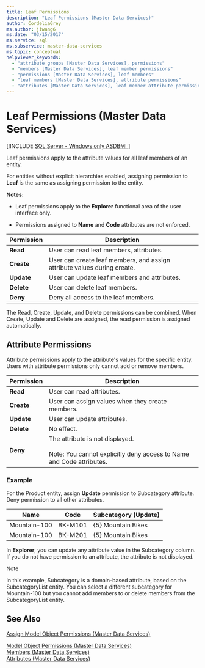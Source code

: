 ```yaml
---
title: Leaf Permissions
description: "Leaf Permissions (Master Data Services)"
author: CordeliaGrey
ms.author: jiwang6
ms.date: "03/15/2017"
ms.service: sql
ms.subservice: master-data-services
ms.topic: conceptual
helpviewer_keywords:
  - "attribute groups [Master Data Services], permissions"
  - "members [Master Data Services], leaf member permissions"
  - "permissions [Master Data Services], leaf members"
  - "leaf members [Master Data Services], attribute permissions"
  - "attributes [Master Data Services], leaf member attribute permissions"
---
```

# Leaf Permissions (Master Data Services)

[!INCLUDE [SQL Server - Windows only ASDBMI  ](../includes/applies-to-version/sql-windows-only-asdbmi.md)]

  Leaf permissions apply to the attribute values for all leaf members of an entity.  
  
 For entities without explicit hierarchies enabled, assigning permission to **Leaf** is the same as assigning permission to the entity.  
  
 **Notes:**  
  
-   Leaf permissions apply to the **Explorer** functional area of the user interface only.  
  
-   Permissions assigned to **Name** and **Code** attributes are not enforced.  
  
|Permission|Description|  
|----------------|-----------------|  
|**Read**|User can read leaf members, attributes.|  
|**Create**|User can create leaf members, and assign attribute values during create.|  
|**Update**|User can update leaf members and attributes.|  
|**Delete**|User can delete leaf members.|  
|**Deny**|Deny all access to the leaf members.|  
  
 The Read, Create, Update, and Delete permissions can be combined. When Create, Update and Delete are assigned, the read permission is assigned automatically.  
  
## Attribute Permissions  
 Attribute permissions apply to the attribute's values for the specific entity. Users with attribute permissions only cannot add or remove members.  
  
|Permission|Description|  
|----------------|-----------------|  
|**Read**|User can read attributes.|  
|**Create**|User can assign values when they create members.|  
|**Update**|User can update attributes.|  
|**Delete**|No effect.|  
|**Deny**|The attribute is not displayed.<br /><br /> Note: You cannot explicitly deny access to Name and Code attributes.|  
  
### Example  
 For the Product entity, assign **Update** permission to Subcategory attribute. Deny permission to all other attributes.  
  
|Name|Code|Subcategory (Update)|  
|----------|----------|----------------------------|  
|Mountain-100|BK-M101|{5} Mountain Bikes|  
|Mountain-100|BK-M201|{5} Mountain Bikes|  
  
 In **Explorer**, you can update any attribute value in the Subcategory column. If you do not have permission to an attribute, the attribute is not displayed.  
  
> [!NOTE]  
>  In this example, Subcategory is a domain-based attribute, based on the SubcategoryList entity. You can select a different subcategory for Mountain-100 but you cannot add members to or delete members from the SubcategoryList entity.  
  
## See Also  
 [Assign Model Object Permissions &#40;Master Data Services&#41;](../master-data-services/assign-model-object-permissions-master-data-services.md)   
    
 [Model Object Permissions &#40;Master Data Services&#41;](../master-data-services/model-object-permissions-master-data-services.md)   
 [Members &#40;Master Data Services&#41;](../master-data-services/members-master-data-services.md)   
 [Attributes &#40;Master Data Services&#41;](../master-data-services/attributes-master-data-services.md)  
  
  
